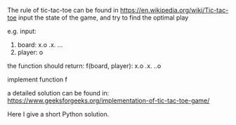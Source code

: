 The rule of tic-tac-toe can be found in
https://en.wikipedia.org/wiki/Tic-tac-toe
input the state of the game, and try to find the optimal play

e.g.
input:
  1. board:
  x.o
  .x.
  ...
  2. player:
  o

the function should return:
  f(board, player):
  x.o
  .x.
  ..o

implement function f

a detailed solution can be found in:
https://www.geeksforgeeks.org/implementation-of-tic-tac-toe-game/

Here I give a short Python solution.
